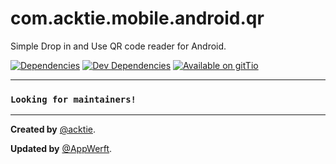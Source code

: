 # com.acktie.mobile.android.qr

Simple Drop in and Use QR code reader for Android.

[![Dependencies](https://david-dm.org/odahcam/com.acktie.mobile.android.qr/status.svg?style=flat-square)](https://david-dm.org/odahcam/com.acktie.mobile.android.qr#info=dependencies)
[![Dev Dependencies](https://david-dm.org/odahcam/com.acktie.mobile.android.qr/dev-status.svg?style=flat-square)](https://david-dm.org/odahcam/com.acktie.mobile.android.qr#info=devDependencies)
[![Available on gitTio](https://img.shields.io/badge/available_on-gitTio-00B4CC.svg?style=flat-square)](http://gitt.io/component/com.acktie.mobile.android.qr)

----

### `Looking for maintainers!`

----

**Created by** [@acktie](https://github.com/acktie).

**Updated by** [@AppWerft](https://github.com/AppWerft).
